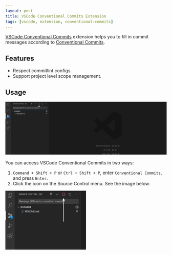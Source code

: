 ```yaml
---
layout: post
title: VSCode Conventional Commits Extension
tags: [vscode, extension, conventional-commits]
---
```


[VSCode Conventional Commits](https://marketplace.visualstudio.com/items?itemName=vivaxy.vscode-conventional-commits) extension helps you to fill in commit messages according to [Conventional Commits](https://www.conventionalcommits.org/).

## Features

- Respect commitlint configs.
- Support project level scope management.

## Usage

![Demo](/assets/2020-04-29-vscode-conventional-commits-extension/demo.gif)

You can access VSCode Conventional Commits in two ways:

1. `Command + Shift + P` or `Ctrl + Shift + P`, enter `Conventional Commits`,
   and press `Enter`.
2. Click the icon on the Source Control menu. See the image below.

<img src="/assets/2020-04-29-vscode-conventional-commits-extension/icon-on-the-source-control-menu.png" alt="Icon on the Source Control menu" style="width: 50%">
